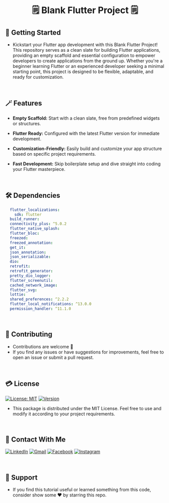 # <div align="center">🗒 Blank Flutter Project 🗒</div>

## 🚀 Getting Started

- Kickstart your Flutter app development with this Blank Flutter Project! This repository serves as a clean slate for building Flutter applications, providing an empty scaffold and essential configuration to empower developers to create applications from the ground up. Whether you're a beginner learning Flutter or an experienced developer seeking a minimal starting point, this project is designed to be flexible, adaptable, and ready for customization.

<br/>

## 🪄 Features

- **Empty Scaffold:** Start with a clean slate, free from predefined widgets or structures.

- **Flutter Ready:** Configured with the latest Flutter version for immediate development.

- **Customization-Friendly:** Easily build and customize your app structure based on specific project requirements.

- **Fast Development:** Skip boilerplate setup and dive straight into coding your Flutter masterpiece.

<br/>

## 🛠 Dependencies

```yaml
  flutter_localizations:
    sdk: flutter
  build_runner:
  connectivity_plus: ^5.0.2
  flutter_native_splash:
  flutter_bloc:
  freezed:
  freezed_annotation:
  get_it:
  json_annotation:
  json_serializable:
  dio:
  retrofit:
  retrofit_generator:
  pretty_dio_logger:
  flutter_screenutil:
  cached_network_image:
  flutter_svg:
  lottie:
  shared_preferences: ^2.2.2
  flutter_local_notifications: ^13.0.0
  permission_handler: ^11.1.0
```

<br/>

## 🫴 Contributing

- Contributions are welcome 💜
- If you find any issues or have suggestions for improvements, feel free to open an issue or submit a pull request.

<br/>

## 💳 License

[![License: MIT](https://img.shields.io/badge/License-MIT-yellow.svg)](https://opensource.org/licenses/MIT)
[![Version](https://img.shields.io/badge/version-1.0.0-blue.svg)](https://github.com/Shalaby-VBS/Blank_Flutter_Project)
- This package is distributed under the MIT License. Feel free to use and modify it according to your project requirements.

<br/>

## 🤝 Contact With Me

[![LinkedIn](https://img.shields.io/badge/LinkedIn-0077B5?style=for-the-badge&logo=linkedin&logoColor=white)](https://www.linkedin.com/in/ahmed-shalaby-21196521b/) 
[![Gmail](https://img.shields.io/badge/Gmail-333333?style=for-the-badge&logo=gmail&logoColor=red)](https://www.shalaby.vbs@gmail.com)
[![Facebook](https://img.shields.io/badge/Facebook-0077B5?style=for-the-badge&logo=facebook&logoColor=white)](https://www.facebook.com/profile.php?id=100093012790432&mibextid=hIlR13)
[![Instagram](https://img.shields.io/badge/Instagram-E4405F?style=for-the-badge&logo=instagram&logoColor=white)](https://www.instagram.com/sh4l4by/)

<br/>

## 💖 Support

- If you find this tutorial useful or learned something from this code, consider show some ❤️ by starring this repo.
